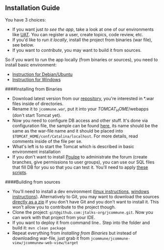 Installation Guide
---
You have 3 choices:
 - If you want just _to see the app_, take a look at one of our environments like [UAT](http://uat.jtalks.org/jcommune). You can register a user, create topics, code review, etc.
 - If you'd like to _run it locally_, install the project from binaries (war file), see below.
 - If you want to _contribute_, you may want to build it from sources.

So if you want to run the app locally (from binaries or sources), you need to install basic environment:
 - [Instruction for Debian/Ubuntu](linux/basic-environment.md)
 - [Instruction for Windows](windows/basic-environment.md)

####Installing from Binaries
 - Download latest version from our [repository](http://repo.jtalks.org/content/repositories/deployment-pipeline/deployment-pipeline/jcommune/), you're interested in *.war files inside of directories.
 - Rename it to `jcommune.war`, put it into your $TOMCAT_HOME$/webapps (don't start Tomcat yet).
 - Now you need to configure DB access and other stuff. It's done via configuration file, the sample can be found [here](jcommune.xml), its name should be the same as the war-file name and it should be placed into `$TOMCAT_HOME/conf/Catalina/localhost`. For more details, read comments inside of the file per se.
 - What's left is to start the Tomcat which is described in basic environment installation
 - If you don't want to install [Poulpe](https://github.com/jtalks-org/jcommune) to administrate the forum (create branches, give permissions to user groups), you can use our SQL files that fill DB for you so that you can test it. You'll need to apply [these scripts](https://github.com/jtalks-org/jcommune/blob/master/jcommune-model/src/main/resources/org/jtalks/jcommune/model/sample_sections.sql).

####Building from sources
 - You'll need to install a dev environment ([linux instructions](linux/dev-environment.md), [windows instructions](windows/dev-environment.md)). Alternatively to Git, you may want to download the sources [directly as a zip](https://github.com/jtalks-org/jcommune/archive/master.zip) if you don't have Git and you don't want to install it. This won't allow you to contribute to the project though.
 - Clone the project: `git@github.com:jtalks-org/jcommune.git`. Now you can work with that project from your IDE.
 - If you want to deploy it from command line.. Step into the folder and build it: `mvn clean package`
 - Repeat everything from _Installing from Binaries_ but instead of downloading war-file, just grab it from `jcommune/jcommune-view/jcommunew-web-view/target`